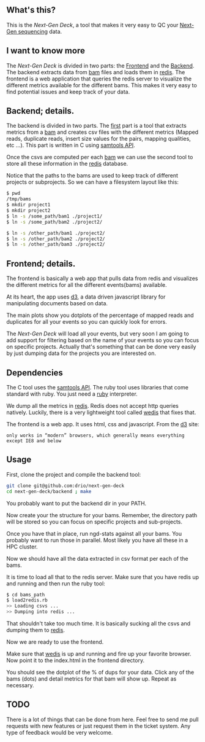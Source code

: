 ## What's this?

This is the *Next-Gen Deck*, a tool that makes it very easy to QC your
[Next-Gen sequencing](http://en.wikipedia.org/wiki/DNA_sequencing) data.

## I want to know more

The *Next-Gen Deck* is divided in two parts: the [Frontend](XXXXXX)
and the [Backend](XXXX). The backend extracts data from
[bam](http://samtools.sourceforge.net/SAM1.pdf) files and loads them
in [redis](http://redis.io/). The frontend is a web application that
queries the redis server to visualize the different metrics available
for the different bams. This makes it very easy to find potential issues
and keep track of your data.

## Backend; details.

The backend is divided in two parts. The [first](XXXXXXX) part is a tool
that extracts metrics from a [bam](http://samtools.sourceforge.net/SAM1.pdf)
and creates csv files with the different metrics (Mapped reads, duplicate reads,
insert size values for the pairs, mapping qualities, etc ...). This part is
written in C using [samtools API](http://samtools.sourceforge.net/samtools-c.shtml).

Once the csvs are computed per each
[bam](http://samtools.sourceforge.net/SAM1.pdf) we can use the second tool to
store all these information in the [redis](http://redis.io) database.

Notice that the paths to the bams are used to keep track of different projects
or subprojects. So we can have a filesystem layout like this:

```bash
$ pwd
/tmp/bams
$ mkdir project1
$ mkdir project2
$ ln -s /some_path/bam1 ./project1/
$ ln -s /some_path/bam2 ./project2/

$ ln -s /other_path/bam1 ./project2/
$ ln -s /other_path/bam2 ./project2/
$ ln -s /other_path/bam3 ./project2/
```

## Frontend; details.

The frontend is basically a web app that pulls data from redis and visualizes
the different metrics for all the different events(bams) available.

At its heart, the app uses [d3](http://d3js.org/), a data driven javascript
library for manipulating documents based on data.

The main plots show you dotplots of the percentage of mapped reads and
duplicates for all your events so you can quickly look for errors.

The *Next-Gen Deck* will load all your events, but very soon I am going to
add support for filtering based on the name of your events so you can focus
on specific projects. Actually that's something that can be done very easily
by just dumping data for the projects you are interested on.


## Dependencies

The C tool uses the [samtools API](http://samtools.sourceforge.net/samtools-c.shtml).
The ruby tool uses libraries that come standard with ruby. You just need a
[ruby](http://www.ruby-lang.org/en/) interpreter.

We dump all the metrics in [redis](http://redis.io). Redis does not accept
http queries natively. Luckily, there is a very lightweight tool called
[wedis](https://github.com/nicolasff/webdis) that fixes that.

The frontend is a web app. It uses html, css and javascript. From the
[d3](http://d3js.org/) site:

```
only works in “modern” browsers, which generally means everything except IE8 and below
```

## Usage

First, clone the project and compile the backend tool:

```bash
git clone git@github.com:drio/next-gen-deck
cd next-gen-deck/backend ; make
```

You probably want to put the backend dir in your PATH.

Now create your the structure for your bams. Remember, the directory path will be
stored so you can focus on specific projects and sub-projects.

Once you have that in place, run ngd-stats against all your bams. You probably
want to run those in parallel. Most likely you have all these in a HPC cluster.

Now we should have all the data extracted in csv format per each of the bams.

It is time to load all that to the redis server. Make sure that you have redis
up and running and then run the ruby tool:

```bash
$ cd bams_path
$ load2redis.rb
>> Loading csvs ...
>> Dumping into redis ...
```

That shouldn't take too much time. It is basically sucking all the csvs and
dumping them to [redis](http://redis.io).

Now we are ready to use the frontend.

Make sure that [wedis](https://github.com/nicolasff/webdis) is up and running
and fire up your favorite browser. Now point it to the index.html in
the frontend directory.

You should see the dotplot of the % of dups for your data. Click any of the
bams (dots) and detail metrics for that bam will show up. Repeat as necessary.

## TODO

There is a lot of things that can be done from here. Feel free to send me
pull requests with new features or just request them in the ticket system.
Any type of feedback would be very welcome.
